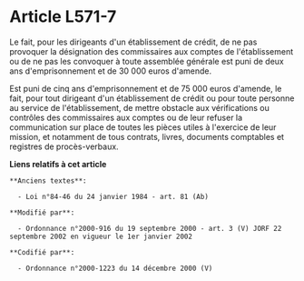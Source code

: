 # Article L571-7

Le fait, pour les dirigeants d'un établissement de crédit, de ne pas provoquer la désignation des commissaires aux comptes de
l'établissement ou de ne pas les convoquer à toute assemblée générale est puni de deux ans d'emprisonnement et de 30 000
euros d'amende.

Est puni de cinq ans d'emprisonnement et de 75 000 euros d'amende, le fait, pour tout dirigeant d'un établissement de crédit
ou pour toute personne au service de l'établissement, de mettre obstacle aux vérifications ou contrôles des commissaires aux
comptes ou de leur refuser la communication sur place de toutes les pièces utiles à l'exercice de leur mission, et notamment
de tous contrats, livres, documents comptables et registres de procès-verbaux.

**Liens relatifs à cet article**

	**Anciens textes**:

	  - Loi n°84-46 du 24 janvier 1984 - art. 81 (Ab)

	**Modifié par**:

	  - Ordonnance n°2000-916 du 19 septembre 2000 - art. 3 (V) JORF 22 septembre 2002 en vigueur le 1er janvier 2002

	**Codifié par**:

	  - Ordonnance n°2000-1223 du 14 décembre 2000 (V)
